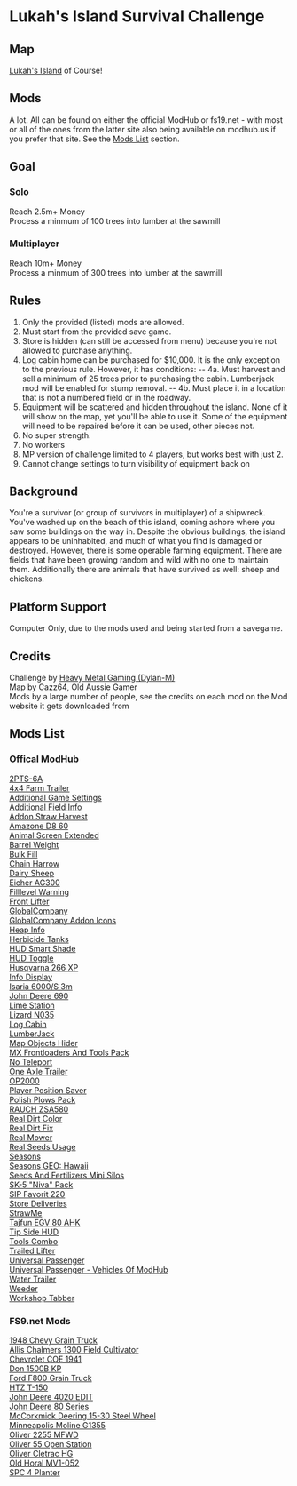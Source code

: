 # Lukah's Island Survival Challenge

## Map
[Lukah's Island](https://farming-simulator.com/mod.php?lang=en&country=fi&mod_id=201911) of Course!

## Mods
A lot. All can be found on either the official ModHub or fs19.net - with
most or all of the ones from the latter site also being available on
modhub.us if you prefer that site. See the [Mods List](##-mods-list) section.

## Goal

### Solo
Reach 2.5m+ Money  
Process a minmum of 100 trees into lumber at the sawmill

### Multiplayer
Reach 10m+ Money  
Process a minmum of 300 trees into lumber at the sawmill

## Rules
1. Only the provided (listed) mods are allowed.
2. Must start from the provided save game.
3. Store is hidden (can still be accessed from menu) because you're not allowed to purchase anything.
4. Log cabin home can be purchased for $10,000. It is the only exception to the previous rule. However, it has conditions:
-- 4a. Must harvest and sell a minimum of 25 trees prior to purchasing the cabin. Lumberjack mod will be enabled for stump removal.
-- 4b. Must place it in a location that is not a numbered field or in the roadway.
5. Equipment will be scattered and hidden throughout the island. None of it will show on the map, yet you'll be able to use it. Some of the equipment will need to be repaired before it can be used, other pieces not.
6. No super strength.
7. No workers
8. MP version of challenge limited to 4 players, but works best with just 2.
9. Cannot change settings to turn visibility of equipment back on

## Background
You're a survivor (or group of survivors in multiplayer) of a shipwreck.
You've washed up on the beach of this island, coming ashore where you saw
some buildings on the way in. Despite the obvious buildings, the island
appears to be uninhabited, and much of what you find is damaged or
destroyed. However, there is some operable farming equipment. There are
fields that have been growing random and wild with no one to maintain them.
Additionally there are animals that have survived as well: sheep and
chickens.

## Platform Support
Computer Only, due to the mods used and being started from a savegame.

## Credits
Challenge by [Heavy Metal Gaming (Dylan-M)](https://github.com/Dylan-M)  
Map by Cazz64, Old Aussie Gamer  
Mods by a large number of people, see the credits on each mod on the Mod website it gets downloaded from

## Mods List

### Offical ModHub
[2PTS-6A](https://farming-simulator.com/mod.php?lang=en&country=ie&mod_id=203966)  
[4x4 Farm Trailer](https://www.farming-simulator.com/mod.php?lang=en&country=us&mod_id=196963&title=fs2019)  
[Additional Game Settings](https://www.farming-simulator.com/mod.php?lang=en&country=us&mod_id=203370&title=fs2019)  
[Additional Field Info](https://www.farming-simulator.com/mod.php?lang=en&country=be&mod_id=137433)  
[Addon Straw Harvest](https://farming-simulator.com/mod.php?&mod_id=148186&title=fs2019)  
[Amazone D8 60](https://www.farming-simulator.com/mod.php?lang=en&country=us&mod_id=178814&title=fs2019)  
[Animal Screen Extended](https://farming-simulator.com/mod.php?lang=en&country=us&mod_id=134223&title=fs2019)  
[Barrel Weight](https://www.farming-simulator.com/mod.php?lang=en&country=hu&mod_id=126094)  
[Bulk Fill](https://www.farming-simulator.com/mod.php?lang=en&country=si&mod_id=195059&title=fs2019)  
[Chain Harrow](https://farming-simulator.com/mod.php?lang=en&country=hu&mod_id=139542&title=fs2019)  
[Dairy Sheep](https://farming-simulator.com/mod.php?lang=en&country=us&mod_id=214280&title=fs2019)  
[Eicher AG300](https://farming-simulator.com/mod.php?lang=en&country=us&mod_id=166068&title=fs2019)  
[Filllevel Warning](https://www.farming-simulator.com/mod.php?lang=en&country=us&mod_id=147245)  
[Front Lifter](https://farming-simulator.com/mod.php?lang=en&country=ca&mod_id=152056)  
[GlobalCompany](https://farming-simulator.com/mod.php?lang=en&country=hu&mod_id=137078)  
[GlobalCompany Addon Icons](https://www.farming-simulator.com/mod.php?lang=en&country=hu&mod_id=137154)  
[Heap Info](https://farming-simulator.com/mod.php?lang=en&country=hu&mod_id=194579&title=fs2019)  
[Herbicide Tanks](https://farming-simulator.com/mod.php?lang=en&country=ru&mod_id=146749)  
[HUD Smart Shade](https://www.farming-simulator.com/mod.php?lang=en&country=us&mod_id=128515&title=fs2019)  
[HUD Toggle](https://www.farming-simulator.com/mod.php?lang=en&country=no&mod_id=129744)  
[Husqvarna 266 XP](https://farming-simulator.com/mod.php?lang=en&country=hu&mod_id=202412&title=fs2019)  
[Info Display](https://www.farming-simulator.com/mod.php?mod_id=188516)  
[Isaria 6000/S 3m](https://www.farming-simulator.com/mod.php?lang=en&country=us&mod_id=206911&title=fs2019)  
[John Deere 690](https://farming-simulator.com/mod.php?mod_id=142187)  
[Lime Station](https://www.farming-simulator.com/mod.php?mod_id=118989)  
[Lizard N035](https://farming-simulator.com/mod.php?lang=en&country=hu&mod_id=200032&title=fs2019)  
[Log Cabin](https://farming-simulator.com/mod.php?lang=en&country=hu&mod_id=206423&title=fs2019)  
[LumberJack](https://www.farming-simulator.com/mod.php?lang=en&country=ch&mod_id=174630)  
[Map Objects Hider](https://farming-simulator.com/mod.php?lang=en&country=hu&mod_id=190689&title=fs2019)  
[MX Frontloaders And Tools Pack](https://www.farming-simulator.com/mod.php?lang=en&country=us&mod_id=161357&title=fs2019)  
[No Teleport](https://www.farming-simulator.com/mod.php?lang=en&country=us&mod_id=150456)  
[One Axle Trailer](https://farming-simulator.com/mod.php?lang=en&country=us&mod_id=205752&title=fs2019)  
[OP2000](https://www.farming-simulator.com/mod.php?lang=en&country=us&mod_id=195325&title=fs2019)  
[Player Position Saver](https://www.farming-simulator.com/mod.php?lang=en&country=fi&mod_id=195961)  
[Polish Plows Pack](https://farming-simulator.com/mod.php?lang=en&country=hu&mod_id=164258&title=fs2019)  
[RAUCH ZSA580](https://www.farming-simulator.com/mod.php?lang=en&country=gb&mod_id=195092&title=fs2019)  
[Real Dirt Color](https://farming-simulator.com/mod.php?lang=en&country=us&mod_id=123560&title=fs2019)  
[Real Dirt Fix](https://www.farming-simulator.com/mod.php?lang=en&country=nl&mod_id=153798)  
[Real Mower](https://www.farming-simulator.com/mod.php?lang=en&country=us&mod_id=172098&title=fs2019)  
[Real Seeds Usage](https://www.farming-simulator.com/mod.php?mod_id=192436)  
[Seasons](https://farming-simulator.com/mod.php?mod_id=137669)  
[Seasons GEO: Hawaii](https://farming-simulator.com/mod.php?lang=en&country=hu&mod_id=169520&title=fs2019)  
[Seeds And Fertilizers Mini Silos](https://www.farming-simulator.com/mod.php?lang=fr&country=ch&mod_id=168953)  
[SK-5 "Niva" Pack](https://farming-simulator.com/mod.php?lang=en&country=hu&mod_id=157897&title=fs2019)  
[SIP Favorit 220](https://farming-simulator.com/mod.php?lang=en&country=us&mod_id=144836&title=fs2019)  
[Store Deliveries](https://www.farming-simulator.com/mod.php?lang=en&country=ru&mod_id=134594)  
[StrawMe](https://farming-simulator.com/mod.php?lang=en&country=hu&mod_id=177412)  
[Tajfun EGV 80 AHK](https://farming-simulator.com/mod.php?lang=en&country=us&mod_id=124000&title=fs2019)  
[Tip Side HUD](https://www.farming-simulator.com/mod.php?lang=pl&country=pl&mod_id=131648)  
[Tools Combo](https://www.farming-simulator.com/mod.php?mod_id=195698)  
[Trailed Lifter](https://farming-simulator.com/mod.php?lang=en&country=us&mod_id=144838&title=fs2019)  
[Universal Passenger](https://www.farming-simulator.com/mod.php?mod_id=139095)  
[Universal Passenger - Vehicles Of ModHub](https://farming-simulator.com/mod.php?lang=en&country=hu&mod_id=139526&title=fs2019)  
[Water Trailer](https://farming-simulator.com/mod.php?lang=en&country=us&mod_id=173380&title=fs2019)  
[Weeder](https://farming-simulator.com/mod.php?lang=en&country=hu&mod_id=159349&title=fs2019)  
[Workshop Tabber](https://farming-simulator.com/mod.php?lang=en&country=hu&mod_id=120553&title=fs2019)  

### FS9.net Mods
[1948 Chevy Grain Truck](https://fs19.net/farming-simulator-2019-mods/trucks/1948-chevy-grain-truck-v-1-0/)  
[Allis Chalmers 1300 Field Cultivator](https://fs19.net/farming-simulator-2019-mods/implements-and-tools/cultivators-and-harrows/allis-chalmers-1300-field-cultivator-v-1-0/)  
[Chevrolet COE 1941](https://fs19.net/farming-simulator-2019-mods/trucks/chevrolet-coe-1941-v1-0/)  
[Don 1500B KP](https://fs19.net/farming-simulator-2019-mods/combines/don-1500b-kp-v1-1/)  
[Ford F800 Grain Truck](https://fs19.net/farming-simulator-2019-mods/trucks/f800-grain-truck-v1-0/)  
[HTZ T-150](https://fs19.net/farming-simulator-2019-mods/tractors/htz-t-150-v1-3-2-2/)  
[John Deere 4020 EDIT](https://fs19.net/farming-simulator-2019-mods/tractors/john-deere-4020-edit-v1-0/)  
[John Deere 80 Series](https://fs19.net/farming-simulator-2019-mods/tractors/john-deere-80-series-old-v-1-0/)  
[McCorkmick Deering 15-30 Steel Wheel](https://fs19.net/farming-simulator-2019-mods/tractors/mccormick-deering-15-30-on-steel-v1-0/)  
[Minneapolis Moline G1355](https://fs19.net/farming-simulator-2019-mods/tractors/mineapolis-moline-g1355-v1-0/)  
[Oliver 2255 MFWD](https://fs19.net/farming-simulator-2019-mods/tractors/oliver-2255-mfwd-v1-1/)  
[Oliver 55 Open Station](https://fs19.net/farming-simulator-2019-mods/tractors/oliver-55-open-station-v1-1/)  
[Oliver Cletrac HG](https://fs19.net/farming-simulator-2019-mods/tractors/oliver-cletrac-hg-v2-0/)  
[Old Horal MV1-052](https://fs19.net/farming-simulator-2019-mods/trailers/old-horal-mv1-052-v1-0/)  
[SPC 4 Planter](https://fs19.net/farming-simulator-2019-mods/implements-and-tools/seeders/spc-4-v1-0/)  
